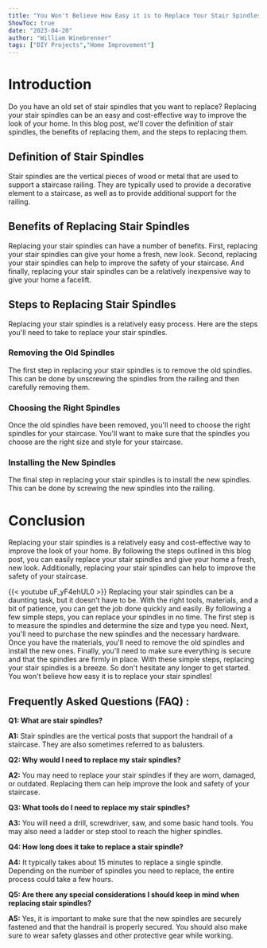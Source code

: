 ```yaml
---
title: "You Won't Believe How Easy it is to Replace Your Stair Spindles!"
ShowToc: true 
date: "2023-04-20"
author: "William Winebrenner" 
tags: ["DIY Projects","Home Improvement"]
---
```

# Introduction

Do you have an old set of stair spindles that you want to replace? Replacing your stair spindles can be an easy and cost-effective way to improve the look of your home. In this blog post, we'll cover the definition of stair spindles, the benefits of replacing them, and the steps to replacing them. 

## Definition of Stair Spindles

Stair spindles are the vertical pieces of wood or metal that are used to support a staircase railing. They are typically used to provide a decorative element to a staircase, as well as to provide additional support for the railing.

## Benefits of Replacing Stair Spindles

Replacing your stair spindles can have a number of benefits. First, replacing your stair spindles can give your home a fresh, new look. Second, replacing your stair spindles can help to improve the safety of your staircase. And finally, replacing your stair spindles can be a relatively inexpensive way to give your home a facelift. 

## Steps to Replacing Stair Spindles

Replacing your stair spindles is a relatively easy process. Here are the steps you'll need to take to replace your stair spindles. 

### Removing the Old Spindles

The first step in replacing your stair spindles is to remove the old spindles. This can be done by unscrewing the spindles from the railing and then carefully removing them. 

### Choosing the Right Spindles

Once the old spindles have been removed, you'll need to choose the right spindles for your staircase. You'll want to make sure that the spindles you choose are the right size and style for your staircase. 

### Installing the New Spindles

The final step in replacing your stair spindles is to install the new spindles. This can be done by screwing the new spindles into the railing. 

# Conclusion

Replacing your stair spindles is a relatively easy and cost-effective way to improve the look of your home. By following the steps outlined in this blog post, you can easily replace your stair spindles and give your home a fresh, new look. Additionally, replacing your stair spindles can help to improve the safety of your staircase.

{{< youtube uF_yF4ehUL0 >}} 
Replacing your stair spindles can be a daunting task, but it doesn't have to be. With the right tools, materials, and a bit of patience, you can get the job done quickly and easily. By following a few simple steps, you can replace your spindles in no time. The first step is to measure the spindles and determine the size and type you need. Next, you'll need to purchase the new spindles and the necessary hardware. Once you have the materials, you'll need to remove the old spindles and install the new ones. Finally, you'll need to make sure everything is secure and that the spindles are firmly in place. With these simple steps, replacing your stair spindles is a breeze. So don't hesitate any longer to get started. You won't believe how easy it is to replace your stair spindles!

## Frequently Asked Questions (FAQ) :
**Q1: What are stair spindles?**

**A1:** Stair spindles are the vertical posts that support the handrail of a staircase. They are also sometimes referred to as balusters.

**Q2: Why would I need to replace my stair spindles?**

**A2:** You may need to replace your stair spindles if they are worn, damaged, or outdated. Replacing them can help improve the look and safety of your staircase.

**Q3: What tools do I need to replace my stair spindles?**

**A3:** You will need a drill, screwdriver, saw, and some basic hand tools. You may also need a ladder or step stool to reach the higher spindles.

**Q4: How long does it take to replace a stair spindle?**

**A4:** It typically takes about 15 minutes to replace a single spindle. Depending on the number of spindles you need to replace, the entire process could take a few hours.

**Q5: Are there any special considerations I should keep in mind when replacing stair spindles?**

**A5:** Yes, it is important to make sure that the new spindles are securely fastened and that the handrail is properly secured. You should also make sure to wear safety glasses and other protective gear while working.





